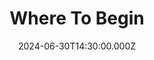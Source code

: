 ---
video:
  type: vimeo
  id: 972553551
speaker:
  permalink: bart-wilkins
  name: Bart Wilkins
title: 1. Where To Begin
image: https://i.imgur.com/hizjjIO.png
date: 2024-06-30T14:30:00.000Z
series: "scripture-under-scrutiny"
---